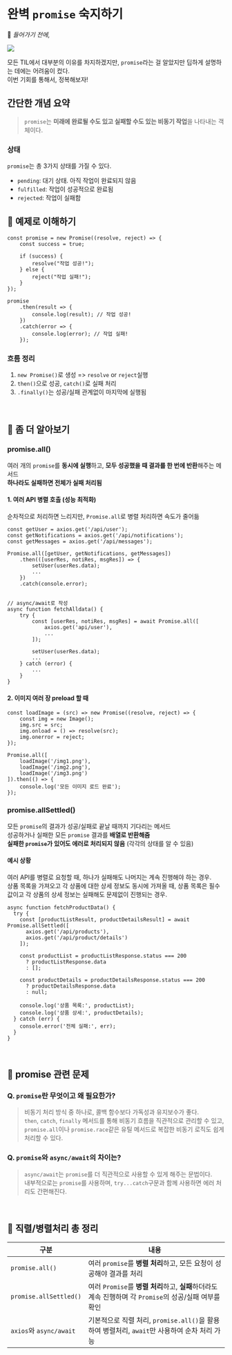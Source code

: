 # 완벽 `promise` 숙지하기

📌 *들어가기 전에*,

<img src="https://velog.velcdn.com/images/kmh060020/post/f015f8c3-c604-4fba-a190-a5d655387d11/image.png" />

모든 TIL에서 대부분의 이유를 차지하겠지만, `promise`라는 걸 알았지만 딥하게 설명하는 데에는 어려움이 컸다.
<br>
이번 기회를 통해서, 정복해보자!

## 간단한 개념 요약
> `promise`는 **미래에 완료될 수도 있고 실패할 수도 있는 비동기 작업**을 나타내는 객체이다.

### 상태
`promise`는 총 3가지 상태를 가질 수 있다.

- `pending`: 대기 상태. 아직 작업이 완료되지 않음
- `fulfilled`: 작업이 성공적으로 완료됨
- `rejected`: 작업이 실패함

## 🧪 예제로 이해하기
```
const promise = new Promise((resolve, reject) => {
    const success = true;
    
    if (success) {
        resolve("작업 성공!");
    } else {
        reject("작업 실패!");
    }
});

promise
    .then(result => {
        console.log(result); // 작업 성공!
    })
    .catch(error => {
        console.log(error); // 작업 실패!
    });
```

### 흐름 정리
1. `new Promise()`로 생성 => `resolve` or `reject`실행
2. `then()`으로 성공, `catch()`로 실패 처리
3. `.finally()`는 성공/실패 관계없이 마지막에 실행됨

<br>

## 🔷 좀 더 알아보기
### promise.all()
여러 개의 `promise`를 **동시에 실행**하고, **모두 성공했을 때 결과를 한 번에 반환**해주는 메서드
<br> **하나라도 실패하면 전체가 실패 처리됨**

#### 1. 여러 API 병렬 호출 (성능 최적화)
순차적으로 처리하면 느리지만, `Promise.all`로 병렬 처리하면 속도가 줄어듦
```
const getUser = axios.get('/api/user');
const getNotifications = axios.get('/api/notifications');
const getMessages = axios.get('/api/messages');

Promise.all([getUser, getNotifications, getMessages])
    .then(([userRes, notiRes, msgRes]) => {
        setUser(userRes.data);
        ...
    })
    .catch(console.error);

    
// async/await로 작성    
async function fetchAlldata() {
    try {
        const [userRes, notiRes, msgRes] = await Promise.all([
            axios.get('api/user'),
            ...
        ]);
        
        setUser(userRes.data);
        ...
    } catch (error) {
        ...
    }
}
```

#### 2. 이미지 여러 장 preload 할 때
```
const loadImage = (src) => new Promise((resolve, reject) => {
    const img = new Image();
    img.src = src;
    img.onload = () => resolve(src);
    img.onerror = reject;
});

Promise.all([
    loadImage('/img1.png'),
    loadImage('/img2.png'),
    loadImage('/img3.png')
]).then(() => {
    console.log('모든 이미지 로드 완료');
});
```

### promise.allSettled()
모든 `promise`의 결과가 성공/실패로 끝날 때까지 기다리는 메서드
<br> 성공하거나 실패한 모든 `promise` 결과를 **배열로 반환해줌**
<br> **실패한 `promise`가 있어도 에러로 처리되지 않음** (각각의 상태를 알 수 있음)

#### 예시 상황
여러 API를 병렬로 요청할 때, 하나가 실패해도 나머지는 계속 진행해야 하는 경우.
<br> 상품 목록을 가져오고 각 상품에 대한 상세 정보도 동시에 가져올 때, 상품 목록은 필수값이고 각 상품의 상세 정보는 실패해도 문제없이 진행되는 경우.
```
async function fetchProductData() {
  try {
    const [productListResult, productDetailsResult] = await Promise.allSettled([
      axios.get('/api/products'),
      axios.get('/api/product/details')
    ]);

    const productList = productListResponse.status === 200
      ? productListResponse.data
      : [];

    const productDetails = productDetailsResponse.status === 200
      ? productDetailsResponse.data
      : null;

    console.log('상품 목록:', productList);
    console.log('상품 상세:', productDetails);
  } catch (err) {
    console.error('전체 실패:', err);
  }
}
```

<br>

## 🎯 promise 관련 문제
### Q. `promise`란 무엇이고 왜 필요한가?
> 비동기 처리 방식 중 하나로, 콜백 함수보다 가독성과 유지보수가 좋다.
> <br> `then`, `catch`, `finally` 메서드를 통해 비동기 흐름을 직관적으로 관리할 수 있고, `promise.all`이나 `promise.race`같은 유틸 메서드로 복잡한 비동기 로직도 쉽게 처리할 수 있다.


### Q. `promise`와 `async/await`의 차이는?
> `async/await`는 `promise`를 더 직관적으로 사용할 수 있게 해주는 문법이다.
> <br> 내부적으로는 `promise`를 사용하며, `try...catch`구문과 함께 사용하면 에러 처리도 간편해진다.


<br>

## 📝 직렬/병렬처리 총 정리
| 구분                     | 내용                                                                      |
|------------------------|-------------------------------------------------------------------------|
| `promise.all()`        | 여러 `promise`를 **병렬 처리**하고, 모든 요청이 성공해야 결과를 처리                           |
| `promise.allSettled()` | 여러 `Promise`를 **병렬 처리**하고, **실패**하더라도 계속 진행하며 각 `Promise`의 성공/실패 여부를 확인 |
| `axios`와 `async/await`  | 기본적으로 직렬 처리, `promise.all()`을 활용하여 병렬처리, `await`만 사용하여 순차 처리 가능         |

